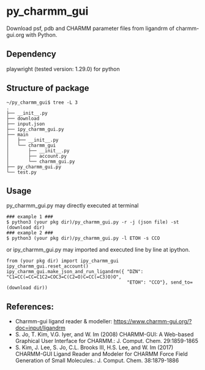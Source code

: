 # py_charmm_gui
Download psf, pdb and CHARMM parameter files from ligandrm of charmm-gui.org with Python.

## Dependency
playwright (tested version: 1.29.0) for python

## Structure of package

    ~/py_charmm_gui$ tree -L 3
    .
    ├── __init__.py
    ├── download
    ├── input.json
    ├── ipy_charmm_gui.py
    ├── main
    │   ├── __init__.py
    │   └── charmm_gui
    │       ├── __init__.py
    │       ├── account.py
    │       └── charmm_gui.py
    ├── py_charmm_gui.py
    └── test.py
    
## Usage
py_charmm_gui.py may directly executed at terminal

    ### example 1 ###
    $ python3 (your pkg dir)/py_charmm_gui.py -r -j (json file) -st (download dir)
    ### example 2 ###
    $ python3 (your pkg dir)/py_charmm_gui.py -l ETOH -s CCO
    
or ipy_charmm_gui.py may imported and executed line by line at ipython.

    from (your pkg dir) import ipy_charmm_gui
    ipy_charmm_gui.reset_account()
    ipy_charmm_gui.make_json_and_run_ligandrm({ "DZN": "C1=CC(=CC=C1C2=COC3=C(C2=O)C=CC(=C3)O)O", 
                                                "ETOH": "CCO"}, send_to=(download dir))

## References:
* Charmm-gui ligand reader & modeller:  https://www.charmm-gui.org/?doc=input/ligandrm
* S. Jo, T. Kim, V.G. Iyer, and W. Im (2008) CHARMM-GUI: A Web-based Graphical User Interface for CHARMM.:
   J. Comput. Chem. 29:1859-1865
* S. Kim, J. Lee, S. Jo, C.L. Brooks III, H.S. Lee, and W. Im (2017) CHARMM-GUI Ligand Reader and Modeler for CHARMM Force Field Generation of Small Molecules.:
   J. Comput. Chem. 38:1879-1886
